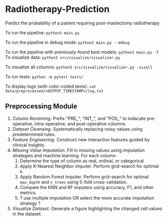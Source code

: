 # Radiotherapy-Prediction
Predict the probability of a patient requiring post-mastectomy radiotherapy

To run the pipeline:
`python3 main.py`

To run the pipeline in debug mode:
`python3 main.py --debug`

To run the pipeline with previously-found best models:
`python3 main.py -f `
To visualize data:
`python3 src/visualize/visualizer.py`

To visualize all columns:
`python3 src/visualize/visualizer.py -vizall`

To run tests:
`python -m pytest tests/`

To display logs (with color-coded texts):
`cat data/preprocessed/<OUTPUT_TIMESTAMP>/log.txt`

## Preprocessing Module
1. *Column Renaming*. Prefix "PRE_", "INT_", and "POS_" to indacate pre-operative, intra-operative, and post-operative columns.
2. *Dataset Cleansing*. Systematically replacing noisy values using predetermined rules.
3. *Feature Engineering*. Construct new interaction features guided by clinical insights.
4. *Missing Value Imputation*. Fill in missing values using imputation strategies and machine learning. For each column:
    1. Determine the type of column as real, ordinal, or categorical
    2. Apply K-Nearest Neighbor Imputer. Perform grid-search for optimal `K`.
    3. Apply Random Forest Imputer. Perform grid-search for optimal `max_depth` and `n_trees` using 5-fold cross-validation.
    4. Compare the KNN and RF imputers using accuracy, F1, and other metrics.
    5. ? use multiple imputation OR select the more accurate imputation strategy ?
5. *Visualize Dataset*. Generate a figure highlighting the changed cell values in the dataset.

